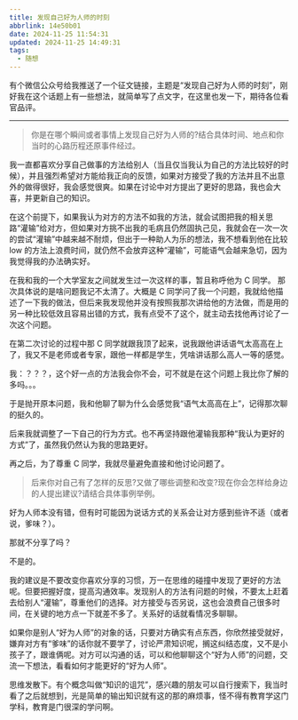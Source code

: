 ```yaml
---
title: 发现自己好为人师的时刻
abbrlink: 14e50b01
date: 2024-11-25 11:54:31
updated: 2024-11-25 14:49:31
tags:
  - 随想
---
```


有个微信公众号给我推送了一个征文链接，主题是“发现自己好为人师的时刻”，刚好我在这个话题上有一些想法，就简单写了点文字，在这里也发一下，期待各位看官品评。

---

> 你是在哪个瞬间或者事情上发现自己好为人师的?结合具体时间、地点和你当时的心路历程还原事件经过。

我一直都喜欢分享自己做事的方法给别人（当且仅当我认为自己的方法比较好的时候），并且强烈希望对方能给我正向的反馈，如果对方接受了我的方法并且不出意外的做得很好，我会感觉很爽。如果在讨论中对方提出了更好的思路，我也会大喜，并更新自己的知识。

在这个前提下，如果我认为对方的方法不如我的方法，就会试图把我的相关思路“灌输”给对方，但如果对方挑不出我的毛病且仍然固执己见，我就会在一次一次的尝试“灌输”中越来越不耐烦，但出于一种助人为乐的想法，我不想看到他在比较 low 的方法上浪费时间，就仍然不会放弃这种“灌输”，可能语气会越来急切，因为我觉得我的办法确实好。

在我和我的一个大学室友之间就发生过一次这样的事，暂且称呼他为 C 同学。 那次具体说的是啥问题我记不太清了。大概是 C 同学问了我一个问题，我就给他描述了一下我的做法，但后来我发现他并没有按照我那次讲给他的方法做，而是用的另一种比较低效且容易出错的方式，我有点受不了这个，就主动去找他再讨论了一次这个问题。

在第二次讨论的过程中那 C 同学就跟我顶了起来，说我跟他讲话语气太高高在上了，我又不是老师或者专家，跟他一样都是学生，凭啥讲话那么高人一等的感觉。

我：？？？，这个好一点的方法我会你不会，可不就是在这个问题上我比你了解的多吗。。。

于是抛开原本问题，我和他聊了聊为什么会感觉我“语气太高高在上”，记得那次聊的挺久的。

后来我就调整了一下自己的行为方式。也不再坚持跟他灌输我那种“我认为更好的方式”了，虽然我仍然认为我的思路更好。

再之后，为了尊重 C 同学，我就尽量避免直接和他讨论问题了。

> 后来你对自己有了怎样的反思?又做了哪些调整和改变?现在你会怎样给身边的人提出建议?请结合具体事例举例。

好为人师本没有错，但有时可能因为说话方式的关系会让对方感到些许不适（或者说，爹味？）。

那就不分享了吗？

不是的。

我的建议是不要改变你喜欢分享的习惯，万一在思维的碰撞中发现了更好的方法呢。但要把握好度，提高沟通效率。发现别人的方法有问题的时候，不要太上赶着去给别人“灌输”，尊重他们的选择。对方接受与否另说，这也会浪费自己很多时间，在关键的地方点一下就差不多了。关系好的话就看情况多聊聊。

如果你是别人“好为人师”的对象的话，只要对方确实有点东西，你欣然接受就好，嫌弃对方有“爹味”的话你就不要学了，讨论严肃知识呢，搁这纠结态度，又不是小孩子了，跟谁俩呢。对方可以沟通的话，可以和他聊聊这个“好为人师”的问题，交流一下想法，看看如何才能更好的“好为人师”。

思维发散下。有个概念叫做“知识的诅咒”，感兴趣的朋友可以自行搜索下，我当时看了之后就想到，光是简单的输出知识就有这的那的麻烦事，怪不得有教育学这门学科，教育是门很深的学问啊。
